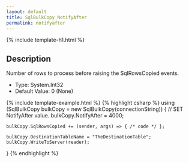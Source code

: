 ```yaml
---
layout: default
title: SqlBulkCopy NotifyAfter
permalink: notifyafter
---
```


{% include template-h1.html %}

## Description

Number of rows to process before raising the SqlRowsCopied events.

- Type: System.Int32
- Default Value: 0 (None)

{% include template-example.html %} 
{% highlight csharp %}
using (SqlBulkCopy bulkCopy = new SqlBulkCopy(connectionString))
{
    // SET NotifyAfter value.
    bulkCopy.NotifyAfter = 4000;

    bulkCopy.SqlRowsCopied += (sender, args) => { /* code */ };

    bulkCopy.DestinationTableName = "TheDestinationTable";
    bulkCopy.WriteToServer(reader);
}
{% endhighlight %}
